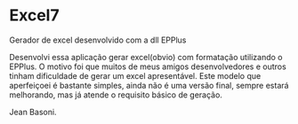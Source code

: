# Excel7
Gerador de excel desenvolvido com a dll EPPlus

Desenvolvi essa aplicação gerar excel(obvio) com formatação utilizando o EPPlus.
O motivo foi que muitos de meus amigos desenvolvedores e outros tinham dificuldade de gerar um excel apresentável.
Este modelo que aperfeiçoei é bastante simples, ainda não é uma versão final, sempre estará melhorando, mas já atende o requisito básico de geração.

Jean Basoni.
